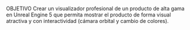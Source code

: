 OBJETIVO
Crear un visualizador profesional de un producto de alta gama en Unreal Engine 5 que permita mostrar el producto de forma visual atractiva y con interactividad (cámara orbital y cambio de colores).

